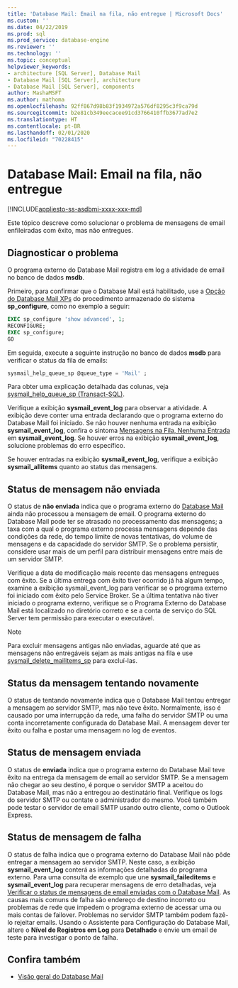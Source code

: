 ```yaml
---
title: 'Database Mail: Email na fila, não entregue | Microsoft Docs'
ms.custom: ''
ms.date: 04/22/2019
ms.prod: sql
ms.prod_service: database-engine
ms.reviewer: ''
ms.technology: ''
ms.topic: conceptual
helpviewer_keywords:
- architecture [SQL Server], Database Mail
- Database Mail [SQL Server], architecture
- Database Mail [SQL Server], components
author: MashaMSFT
ms.author: mathoma
ms.openlocfilehash: 92ff867d98b83f1934972a576df8295c3f9ca79d
ms.sourcegitcommit: b2e81cb349eecacee91cd3766410ffb3677ad7e2
ms.translationtype: HT
ms.contentlocale: pt-BR
ms.lasthandoff: 02/01/2020
ms.locfileid: "70228415"
---
```

# <a name="database-mail-mail-queued-not-delivered"></a>Database Mail: Email na fila, não entregue 
[!INCLUDE[appliesto-ss-asdbmi-xxxx-xxx-md](../../includes/appliesto-ss-asdbmi-xxxx-xxx-md.md)]

Este tópico descreve como solucionar o problema de mensagens de email enfileiradas com êxito, mas não entregues.

## <a name="diagnose-the-problem"></a>Diagnosticar o problema 

O programa externo do Database Mail registra em log a atividade de email no banco de dados **msdb**.

Primeiro, para confirmar que o Database Mail está habilitado, use a [Opção do Database Mail XPs](../../database-engine/configure-windows/database-mail-xps-server-configuration-option.md) do procedimento armazenado do sistema **sp_configure**, como no exemplo a seguir:

```sql 
EXEC sp_configure 'show advanced', 1;  
RECONFIGURE; 
EXEC sp_configure; 
GO
```

Em seguida, execute a seguinte instrução no banco de dados **msdb** para verificar o status da fila de emails:

```sql
sysmail_help_queue_sp @queue_type = 'Mail' ;
```

Para obter uma explicação detalhada das colunas, veja [sysmail_help_queue_sp (Transact-SQL)](../system-stored-procedures/sysmail-help-queue-sp-transact-sql.md#result-set).

Verifique a exibição **sysmail_event_log** para observar a atividade. A exibição deve conter uma entrada declarando que o programa externo do Database Mail foi iniciado. Se não houver nenhuma entrada na exibição **sysmail_event_log**, confira o sintoma [Mensagens na Fila, Nenhuma Entrada](database-mail-common-errors.md#database-mail-queued-no-entries-in-sysmail_event_log-or-windows-application-event-log) em **sysmail_event_log**. Se houver erros na exibição **sysmail_event_log**, solucione problemas do erro específico.

Se houver entradas na exibição **sysmail_event_log**, verifique a exibição **sysmail_allitems** quanto ao status das mensagens.

## <a name="message-status-unsent"></a>Status de mensagem não enviada 

O status de **não enviada** indica que o programa externo do [Database Mail](database-mail-external-program.md) ainda não processou a mensagem de email. O programa externo do Database Mail pode ter se atrasado no processamento das mensagens; a taxa com a qual o programa externo processa mensagens depende das condições da rede, do tempo limite de novas tentativas, do volume de mensagens e da capacidade do servidor SMTP. Se o problema persistir, considere usar mais de um perfil para distribuir mensagens entre mais de um servidor SMTP.

Verifique a data de modificação mais recente das mensagens entregues com êxito. Se a última entrega com êxito tiver ocorrido já há algum tempo, examine a exibição sysmail_event_log para verificar se o programa externo foi iniciado com êxito pelo Service Broker. Se a última tentativa não tiver iniciado o programa externo, verifique se o Programa Externo do Database Mail está localizado no diretório correto e se a conta de serviço do SQL Server tem permissão para executar o executável.

   > [!NOTE]
   > Para excluir mensagens antigas não enviadas, aguarde até que as mensagens não entregáveis sejam as mais antigas na fila e use [sysmail_delete_mailitems_sp](../system-stored-procedures/sysmail-delete-mailitems-sp-transact-sql.md) para excluí-las.

## <a name="message-status-retrying"></a>Status da mensagem tentando novamente

O status de tentando novamente indica que o Database Mail tentou entregar a mensagem ao servidor SMTP, mas não teve êxito. Normalmente, isso é causado por uma interrupção da rede, uma falha do servidor SMTP ou uma conta incorretamente configurada do Database Mail. A mensagem dever ter êxito ou falha e postar uma mensagem no log de eventos.

## <a name="message-status-sent"></a>Status de mensagem enviada

O status de **enviada** indica que o programa externo do Database Mail teve êxito na entrega da mensagem de email ao servidor SMTP. Se a mensagem não chegar ao seu destino, é porque o servidor SMTP a aceitou do Database Mail, mas não a entregou ao destinatário final. Verifique os logs do servidor SMTP ou contate o administrador do mesmo. Você também pode testar o servidor de email SMTP usando outro cliente, como o Outlook Express.

## <a name="message-status-failed"></a>Status de mensagem de falha

O status de falha indica que o programa externo do Database Mail não pôde entregar a mensagem ao servidor SMTP. Neste caso, a exibição **sysmail_event_log** conterá as informações detalhadas do programa externo. Para uma consulta de exemplo que une **sysmail_faileditems** e **sysmail_event_log** para recuperar mensagens de erro detalhadas, veja [Verificar o status de mensagens de email enviadas com o Database Mail](check-the-status-of-e-mail-messages-sent-with-database-mail.md). As causas mais comuns de falha são endereço de destino incorreto ou problemas de rede que impedem o programa externo de acessar uma ou mais contas de failover. Problemas no servidor SMTP também podem fazê-lo rejeitar emails. Usando o Assistente para Configuração do Database Mail, altere o **Nível de Registros em Log** para **Detalhado** e envie um email de teste para investigar o ponto de falha.



##  <a name="RelatedContent"></a> Confira também
  
-  [Visão geral do Database Mail](database-mail.md)

  
  
